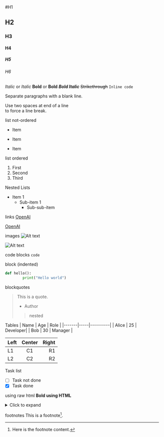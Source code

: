 #H1
## H2
### H3
#### H4
##### H5
###### H6

*Italic* or _Italic_
**Bold** or __Bold__
***Bold Italic***
~~Strikethrough~~
`Inline code`

Separate paragraphs with a blank line.

Use two spaces at end of a line  
to force a line break.

list not-ordered
- Item
* Item
+ Item

list ordered
1. First
2. Second
3. Third


Nested Lists
- Item 1
  - Sub-item 1
    - Sub-sub-item
	  
links
[OpenAI](https://openai.com)

[OpenAI][1]

[1]: https://openai.com

images
![Alt text](https://example.com/image.jpg)

![Alt text][img1]

[img1]: https://example.com/image.jpg


code blocks
`code`

block (indented)
```python
def hello():
        print("Hello world")
```

blockquotes
> This is a quote.
> - Author
> > nested

Tables
| Name  | Age | Role     |
|-------|-----|----------|
| Alice | 25  | Developer|
| Bob   | 30  | Manager  |

| Left  | Center | Right |
|:------|:------:|------:|
| L1    | C1     | R1    |
| L2    | C2     | R2    |

Task list
- [ ] Task not done
- [x] Task done

using raw html 
<b>Bold using HTML</b>
<details>
<summary>Click to expand</summary>
More content here.
</details>


footnotes
This is a footnote[^1].

[^1]: Here is the footnote content.


